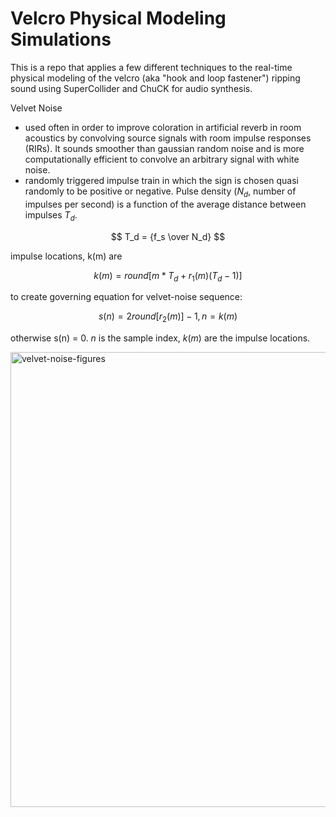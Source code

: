 # Velcro Physical Modeling Simulations

This is a repo that applies a few different techniques to the real-time physical modeling of the velcro (aka "hook and loop fastener") ripping sound using SuperCollider and ChuCK for audio synthesis. 


Velvet Noise
+ used often in order to improve coloration in artificial reverb in room acoustics by convolving source signals with room impulse responses (RIRs). It sounds smoother than gaussian random noise and is more computationally efficient to convolve an arbitrary signal with white noise. 
+ randomly triggered impulse train in which the sign is chosen quasi randomly to be positive or negative. Pulse density ($N_d$, number of impulses per second) is a function of the average distance between impulses $T_d$. 

$$ T_d = {f_s \over N_d} $$

impulse locations, k(m) are 

$$ k(m) = {round[m*T_d + r_1 (m)(T_d-1)]} $$ 

to create governing equation for velvet-noise sequence:

$$ s(n) = {2 round [r_2 (m)] - 1}, {n = k(m)} $$ 

otherwise s(n) = 0. $n$ is the sample index, $k(m)$ are the impulse locations. 


<img width="728" alt="velvet-noise-figures" src="https://user-images.githubusercontent.com/1406597/177534725-fe3c194d-a935-476d-bd3b-74a9517a7a9d.png">



